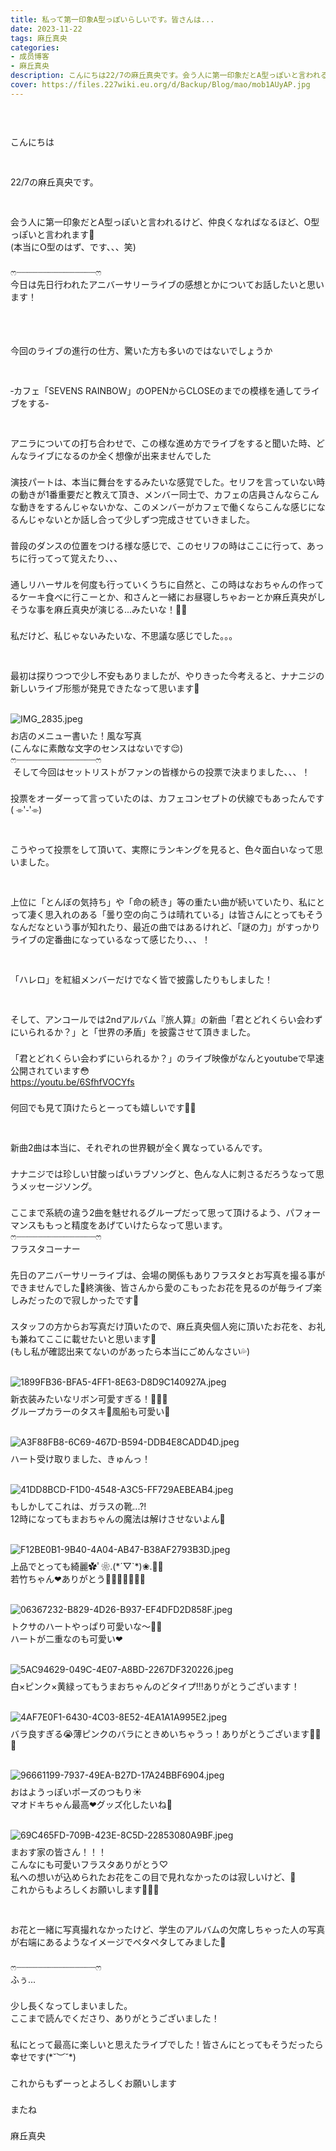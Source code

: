 ```yaml
---
title: 私って第一印象A型っぽいらしいです。皆さんは...
date: 2023-11-22
tags: 麻丘真央
categories: 
- 成员博客
- 麻丘真央
description: こんにちは22/7の麻丘真央です。会う人に第一印象だとA型っぽいと言われるけど、仲良くなればなるほど、O型っぽいと言われます🌱(本当にO型のはず、です、、、笑)ෆ‪┈┈┈┈┈┈┈┈┈┈┈┈┈┈┈ෆ‪今日は先日行われたアニバー...
cover: https://files.227wiki.eu.org/d/Backup/Blog/mao/mob1AUyAP.jpg 
---
```

<div class="blog_detail__main">
<div><div><p class="p2" style="margin: 0px; font-stretch: normal; line-height: normal; min-height: 22px;   -webkit-text-size-adjust: auto;"><br/></p><p class="p2" style="margin: 0px; font-stretch: normal; line-height: normal; min-height: 22px;   -webkit-text-size-adjust: auto;"><span class="s2"></span><br/></p><p class="p3" style="margin: 0px; font-stretch: normal; line-height: normal;   -webkit-text-size-adjust: auto;"><span class="s3">こんにちは</span></p><p class="p2" style="margin: 0px; font-stretch: normal; line-height: normal; min-height: 22px;   -webkit-text-size-adjust: auto;"><span class="s2"></span><br/></p><p class="p2" style="margin: 0px; font-stretch: normal; line-height: normal; min-height: 22px;   -webkit-text-size-adjust: auto;"><span class="s2"></span><br/></p><p class="p3" style="margin: 0px; font-stretch: normal; line-height: normal;   -webkit-text-size-adjust: auto;"><span class="s2">22/7</span><span class="s3">の麻丘真央です。</span></p><p class="p2" style="margin: 0px; font-stretch: normal; line-height: normal; min-height: 22px;   -webkit-text-size-adjust: auto;"><span class="s2"></span><br/></p><p class="p2" style="margin: 0px; font-stretch: normal; line-height: normal; min-height: 22px;   -webkit-text-size-adjust: auto;"><span class="s2"></span><br/></p><p class="p3" style="margin: 0px; font-stretch: normal; line-height: normal;   -webkit-text-size-adjust: auto;"><span class="s3">会う人に第一印象だと</span><span class="s2">A</span><span class="s3">型っぽいと言われるけど、仲良くなればなるほど、</span><span class="s2">O</span><span class="s3">型っぽいと言われます</span><span class="s4">🌱</span></p><p class="p3" style="margin: 0px; font-stretch: normal; line-height: normal;   -webkit-text-size-adjust: auto;"><span class="s2">(</span><span class="s3">本当に</span><span class="s2">O</span><span class="s3">型のはず、です、、、笑</span><span class="s2">)</span></p><p class="p2" style="margin: 0px; font-stretch: normal; line-height: normal; min-height: 22px;   -webkit-text-size-adjust: auto;"><span class="s2"></span><br/></p><p class="p3" style="margin: 0px; font-stretch: normal; line-height: normal;   -webkit-text-size-adjust: auto;"><span class="s5" style='font-family: "Sinhala Sangam MN";'>ෆ</span><span class="s2">‪</span><span class="s3">┈┈┈┈┈┈┈┈┈┈┈┈┈┈┈</span><span class="s5" style='font-family: "Sinhala Sangam MN";'>ෆ</span><span class="s2">‪</span></p><p class="p3" style="margin: 0px; font-stretch: normal; line-height: normal;   -webkit-text-size-adjust: auto;"><span class="s3">今日は先日行われたアニバーサリーライブの感想とかについてお話したいと思います！</span></p><p class="p2" style="margin: 0px; font-stretch: normal; line-height: normal; min-height: 22px;   -webkit-text-size-adjust: auto;"><span class="s2"></span><br/></p><p class="p2" style="margin: 0px; font-stretch: normal; line-height: normal; min-height: 22px;   -webkit-text-size-adjust: auto;"><span class="s2"></span><br/></p><p class="p2" style="margin: 0px; font-stretch: normal; line-height: normal; min-height: 22px;   -webkit-text-size-adjust: auto;"><span class="s2"></span><br/></p><p class="p3" style="margin: 0px; font-stretch: normal; line-height: normal;   -webkit-text-size-adjust: auto;"><span class="s3">今回のライブの進行の仕方、驚いた方も多いのではないでしょうか</span></p><p class="p2" style="margin: 0px; font-stretch: normal; line-height: normal; min-height: 22px;   -webkit-text-size-adjust: auto;"><span class="s2"></span><br/></p><p class="p2" style="margin: 0px; font-stretch: normal; line-height: normal; min-height: 22px;   -webkit-text-size-adjust: auto;"><span class="s2"></span><br/></p><p class="p4" style="margin: 0px; font-stretch: normal; line-height: normal;   -webkit-text-size-adjust: auto;"><span class="s2">‐</span><span class="s3">カフェ「</span><span class="s2">SEVENS RAINBOW</span><span class="s3">」の</span><span class="s2">OPEN</span><span class="s3">から</span><span class="s2">CLOSE</span><span class="s3">のまでの模様を通してライブをする</span><span class="s2">‐</span></p><p class="p2" style="margin: 0px; font-stretch: normal; line-height: normal; min-height: 22px;   -webkit-text-size-adjust: auto;"><span class="s2"></span><br/></p><p class="p2" style="margin: 0px; font-stretch: normal; line-height: normal; min-height: 22px;   -webkit-text-size-adjust: auto;"><span class="s2"></span><br/></p><p class="p3" style="margin: 0px; font-stretch: normal; line-height: normal;   -webkit-text-size-adjust: auto;"><span class="s3">アニラについての打ち合わせで、この様な進め方でライブをすると聞いた時、どんなライブになるのか全く想像が出来ませんでした</span></p><p class="p2" style="margin: 0px; font-stretch: normal; line-height: normal; min-height: 22px;   -webkit-text-size-adjust: auto;"><span class="s2"></span><br/></p><p class="p3" style="margin: 0px; font-stretch: normal; line-height: normal;   -webkit-text-size-adjust: auto;"><span class="s3">演技パートは、本当に舞台をするみたいな感覚でした。セリフを言っていない時の動きが</span><span class="s2">1</span><span class="s3">番重要だと教えて頂き、メンバー同士で、カフェの店員さんならこんな動きをするんじゃないかな、このメンバーがカフェで働くならこんな感じになるんじゃないとか話し合って少しずつ完成させていきました。</span></p><p class="p2" style="margin: 0px; font-stretch: normal; line-height: normal; min-height: 22px;   -webkit-text-size-adjust: auto;"><span class="s2"></span><br/></p><p class="p3" style="margin: 0px; font-stretch: normal; line-height: normal;   -webkit-text-size-adjust: auto;"><span class="s3">普段のダンスの位置をつける様な感じで、このセリフの時はここに行って、あっちに行ってって覚えたり、、、</span></p><p class="p2" style="margin: 0px; font-stretch: normal; line-height: normal; min-height: 22px;   -webkit-text-size-adjust: auto;"><span class="s2"></span><br/></p><p class="p3" style="margin: 0px; font-stretch: normal; line-height: normal;   -webkit-text-size-adjust: auto;"><span class="s3">通しリハーサルを何度も行っていくうちに自然と、この時はなおちゃんの作ってるケーキ食べに行こーとか、和さんと一緒にお昼寝しちゃおーとか麻丘真央がしそうな事を麻丘真央が演じる</span><span class="s2">...</span><span class="s3">みたいな！</span><span class="s4">🧚‍♂️</span></p><p class="p2" style="margin: 0px; font-stretch: normal; line-height: normal; min-height: 22px;   -webkit-text-size-adjust: auto;"><span class="s2"></span><br/></p><p class="p3" style="margin: 0px; font-stretch: normal; line-height: normal;   -webkit-text-size-adjust: auto;"><span class="s3">私だけど、私じゃないみたいな、不思議な感じでした。。。</span></p><p class="p2" style="margin: 0px; font-stretch: normal; line-height: normal; min-height: 22px;   -webkit-text-size-adjust: auto;"><span class="s2"></span><br/></p><p class="p2" style="margin: 0px; font-stretch: normal; line-height: normal; min-height: 22px;   -webkit-text-size-adjust: auto;"><span class="s2"></span><br/></p><p class="p3" style="margin: 0px; font-stretch: normal; line-height: normal;   -webkit-text-size-adjust: auto;"><span class="s3">最初は探りつつで少し不安もありましたが、やりきった今考えると、ナナニジの新しいライブ形態が発見できたなって思います</span><span class="s4">💍</span></p><p class="p2" style="margin: 0px; font-stretch: normal; line-height: normal; min-height: 22px;   -webkit-text-size-adjust: auto;"><span class="s2"></span><br/></p><p class="p5" style="margin: 9px 0px 8px; font-stretch: normal; line-height: normal;   -webkit-text-size-adjust: auto;"><span class="s2"><img alt="IMG_2835.jpeg" src="https://files.227wiki.eu.org/d/Backup/Blog/mao/mob1AUyAP.jpg"/></span></p><p class="p3" style="margin: 0px; font-stretch: normal; line-height: normal;   -webkit-text-size-adjust: auto;"><span class="s3">お店のメニュー書いた！風な写真</span></p><p class="p3" style="margin: 0px; font-stretch: normal; line-height: normal;   -webkit-text-size-adjust: auto;"><span class="s2">(</span><span class="s3">こんなに素敵な文字のセンスはないです</span><span class="s4">😌</span><span class="s2">)</span></p><p class="p3" style="margin: 0px; font-stretch: normal; line-height: normal;   -webkit-text-size-adjust: auto;"><span class="s5" style='font-family: "Sinhala Sangam MN";'>ෆ</span><span class="s2">‪</span><span class="s3">┈┈┈┈┈┈┈┈┈┈┈┈┈┈┈</span><span class="s5" style='font-family: "Sinhala Sangam MN";'>ෆ</span><span class="s2">‪</span></p><p class="p3" style="margin: 0px; font-stretch: normal; line-height: normal;   -webkit-text-size-adjust: auto;"><span class="s2"> </span><span class="s3">そして今回はセットリストがファンの皆様からの投票で決まりました、、、！</span></p><p class="p2" style="margin: 0px; font-stretch: normal; line-height: normal; min-height: 22px;   -webkit-text-size-adjust: auto;"><span class="s2"></span><br/></p><p class="p3" style="margin: 0px; font-stretch: normal; line-height: normal;   -webkit-text-size-adjust: auto;"><span class="s3">投票をオーダーって言っていたのは、カフェコンセプトの伏線でもあったんです</span><span class="s2">( </span><span class="s6" style='font-family: "Apple Symbols";'>⌯</span><span class="s2">'</span><span class="s7" style="font-family: NotoSansArmenian-Regular;">֊</span><span class="s2">'</span><span class="s6" style='font-family: "Apple Symbols";'>⌯</span><span class="s2">)</span></p><p class="p2" style="margin: 0px; font-stretch: normal; line-height: normal; min-height: 22px;   -webkit-text-size-adjust: auto;"><span class="s2"></span><br/></p><p class="p2" style="margin: 0px; font-stretch: normal; line-height: normal; min-height: 22px;   -webkit-text-size-adjust: auto;"><span class="s2"></span><br/></p><p class="p3" style="margin: 0px; font-stretch: normal; line-height: normal;   -webkit-text-size-adjust: auto;"><span class="s3">こうやって投票をして頂いて、実際にランキングを見ると、色々面白いなって思いました。</span></p><p class="p2" style="margin: 0px; font-stretch: normal; line-height: normal; min-height: 22px;   -webkit-text-size-adjust: auto;"><span class="s2"></span><br/></p><p class="p2" style="margin: 0px; font-stretch: normal; line-height: normal; min-height: 22px;   -webkit-text-size-adjust: auto;"><span class="s2"></span><br/></p><p class="p3" style="margin: 0px; font-stretch: normal; line-height: normal;   -webkit-text-size-adjust: auto;"><span class="s3">上位に「とんぼの気持ち」や「命の続き」等の重たい曲が続いていたり、私にとって凄く思入れのある「曇り空の向こうは晴れている」は皆さんにとってもそうなんだなという事が知れたり、最近の曲ではあるけれど、「謎の力」がすっかりライブの定番曲になっているなって感じたり、、、！</span></p><p class="p2" style="margin: 0px; font-stretch: normal; line-height: normal; min-height: 22px;   -webkit-text-size-adjust: auto;"><span class="s2"></span><br/></p><p class="p2" style="margin: 0px; font-stretch: normal; line-height: normal; min-height: 22px;   -webkit-text-size-adjust: auto;"><span class="s2"></span><br/></p><p class="p3" style="margin: 0px; font-stretch: normal; line-height: normal;   -webkit-text-size-adjust: auto;"><span class="s3">「ハレロ」を紅組メンバーだけでなく皆で披露したりもしました！</span></p><p class="p2" style="margin: 0px; font-stretch: normal; line-height: normal; min-height: 22px;   -webkit-text-size-adjust: auto;"><span class="s2"></span><br/></p><p class="p2" style="margin: 0px; font-stretch: normal; line-height: normal; min-height: 22px;   -webkit-text-size-adjust: auto;"><span class="s2"></span><br/></p><p class="p3" style="margin: 0px; font-stretch: normal; line-height: normal;   -webkit-text-size-adjust: auto;"><span class="s3">そして、アンコールでは</span><span class="s2">2nd</span><span class="s3">アルバム『旅人算』の新曲「君とどれくらい会わずにいられるか？」と「世界の矛盾」を披露させて頂きました。</span></p><p class="p2" style="margin: 0px; font-stretch: normal; line-height: normal; min-height: 22px;   -webkit-text-size-adjust: auto;"><span class="s2"></span><br/></p><p class="p3" style="margin: 0px; font-stretch: normal; line-height: normal;   -webkit-text-size-adjust: auto;"><span class="s3">「君とどれくらい会わずにいられるか？」のライブ映像がなんと</span><span class="s2">youtube</span><span class="s3">で早速公開されています</span><span class="s4">😳</span></p><p class="p4" style="margin: 0px; font-stretch: normal; line-height: normal;   -webkit-text-size-adjust: auto;"><span class="s2"><a href="https://youtu.be/6SfhfVOCYfs">https://youtu.be/6SfhfVOCYfs</a></span></p><p class="p2" style="margin: 0px; font-stretch: normal; line-height: normal; min-height: 22px;   -webkit-text-size-adjust: auto;"><span class="s2"></span><br/></p><p class="p3" style="margin: 0px; font-stretch: normal; line-height: normal;   -webkit-text-size-adjust: auto;"><span class="s3">何回でも見て頂けたらとーっても嬉しいです</span><span class="s4">🧚‍♂️</span></p><p class="p2" style="margin: 0px; font-stretch: normal; line-height: normal; min-height: 22px;   -webkit-text-size-adjust: auto;"><span class="s2"></span><br/></p><p class="p2" style="margin: 0px; font-stretch: normal; line-height: normal; min-height: 22px;   -webkit-text-size-adjust: auto;"><span class="s2"></span><br/></p><p class="p3" style="margin: 0px; font-stretch: normal; line-height: normal;   -webkit-text-size-adjust: auto;"><span class="s3">新曲</span><span class="s2">2</span><span class="s3">曲は本当に、それぞれの世界観が全く異なっているんです。</span></p><p class="p2" style="margin: 0px; font-stretch: normal; line-height: normal; min-height: 22px;   -webkit-text-size-adjust: auto;"><span class="s2"></span><br/></p><p class="p3" style="margin: 0px; font-stretch: normal; line-height: normal;   -webkit-text-size-adjust: auto;"><span class="s3">ナナニジでは珍しい甘酸っぱいラブソングと、色んな人に刺さるだろうなって思うメッセージソング。</span></p><p class="p2" style="margin: 0px; font-stretch: normal; line-height: normal; min-height: 22px;   -webkit-text-size-adjust: auto;"><span class="s2"></span><br/></p><p class="p3" style="margin: 0px; font-stretch: normal; line-height: normal;   -webkit-text-size-adjust: auto;"><span class="s3">ここまで系統の違う</span><span class="s2">2</span><span class="s3">曲を魅せれるグループだって思って頂けるよう、パフォーマンスももっと精度をあげていけたらなって思います。</span></p><p class="p3" style="margin: 0px; font-stretch: normal; line-height: normal;   -webkit-text-size-adjust: auto;"><span class="s5" style='font-family: "Sinhala Sangam MN";'>ෆ</span><span class="s2">‪</span><span class="s3">┈┈┈┈┈┈┈┈┈┈┈┈┈┈┈</span><span class="s5" style='font-family: "Sinhala Sangam MN";'>ෆ</span><span class="s2">‪</span></p><p class="p3" style="margin: 0px; font-stretch: normal; line-height: normal;   -webkit-text-size-adjust: auto;"><span class="s3">フラスタコーナー</span></p><p class="p2" style="margin: 0px; font-stretch: normal; line-height: normal; min-height: 22px;   -webkit-text-size-adjust: auto;"><span class="s2"></span><br/></p><p class="p3" style="margin: 0px; font-stretch: normal; line-height: normal;   -webkit-text-size-adjust: auto;"><span class="s3">先日のアニバーサリーライブは、会場の関係もありフラスタとお写真を撮る事ができませんでした</span><span class="s4">🥲</span><span class="s3">終演後、皆さんから愛のこもったお花を見るのが毎ライブ楽しみだったので寂しかったです</span><span class="s4">🥲</span></p><p class="p2" style="margin: 0px; font-stretch: normal; line-height: normal; min-height: 22px;   -webkit-text-size-adjust: auto;"><span class="s2"></span><br/></p><p class="p3" style="margin: 0px; font-stretch: normal; line-height: normal;   -webkit-text-size-adjust: auto;"><span class="s3">スタッフの方からお写真だけ頂いたので、麻丘真央個人宛に頂いたお花を、お礼も兼ねてここに載せたいと思います</span><span class="s4">💌</span></p><p class="p3" style="margin: 0px; font-stretch: normal; line-height: normal;   -webkit-text-size-adjust: auto;"><span class="s2">(</span><span class="s3">もし私が確認出来てないのがあったら本当にごめんなさい</span><span class="s4">💦</span><span class="s2">)</span></p><p class="p2" style="margin: 0px; font-stretch: normal; line-height: normal; min-height: 22px;   -webkit-text-size-adjust: auto;"><span class="s2"></span><br/></p><p class="p5" style="margin: 9px 0px 8px; font-stretch: normal; line-height: normal;   -webkit-text-size-adjust: auto;"><span class="s2"><img alt="1899FB36-BFA5-4FF1-8E63-D8D9C140927A.jpeg" src="https://files.227wiki.eu.org/d/Backup/Blog/mao/mob41TeXW.jpg"/></span></p><p class="p3" style="margin: 0px; font-stretch: normal; line-height: normal;   -webkit-text-size-adjust: auto;"><span class="s3">新衣装みたいなリボン可愛すぎる！</span><span class="s4">🧚‍♂️🎀</span></p><p class="p3" style="margin: 0px; font-stretch: normal; line-height: normal;   -webkit-text-size-adjust: auto;"><span class="s3">グループカラーのタスキ</span><span class="s4">🎽</span><span class="s3">風船も可愛い</span><span class="s4">🎈</span></p><p class="p2" style="margin: 0px; font-stretch: normal; line-height: normal; min-height: 22px;   -webkit-text-size-adjust: auto;"><span class="s2"></span><br/></p><p class="p5" style="margin: 9px 0px 8px; font-stretch: normal; line-height: normal;   -webkit-text-size-adjust: auto;"><span class="s2"><img alt="A3F88FB8-6C69-467D-B594-DDB4E8CADD4D.jpeg" src="https://files.227wiki.eu.org/d/Backup/Blog/mao/mobl6bmRk.jpg"/></span></p><p class="p3" style="margin: 0px; font-stretch: normal; line-height: normal;   -webkit-text-size-adjust: auto;"><span class="s3">ハート受け取りました、きゅんっ！</span></p><p class="p2" style="margin: 0px; font-stretch: normal; line-height: normal; min-height: 22px;   -webkit-text-size-adjust: auto;"><span class="s2"></span><br/></p><p class="p5" style="margin: 9px 0px 8px; font-stretch: normal; line-height: normal;   -webkit-text-size-adjust: auto;"><span class="s2"><img alt="41DD8BCD-F1D0-4548-A3C5-FF729AEBEAB4.jpeg" src="https://files.227wiki.eu.org/d/Backup/Blog/mao/mobaoURYW.jpg"/></span></p><p class="p3" style="margin: 0px; font-stretch: normal; line-height: normal;   -webkit-text-size-adjust: auto;"><span class="s3">もしかしてこれは、ガラスの靴</span><span class="s2">...?!</span></p><p class="p3" style="margin: 0px; font-stretch: normal; line-height: normal;   -webkit-text-size-adjust: auto;"><span class="s2">12</span><span class="s3">時になってもまおちゃんの魔法は解けさせないよん</span><span class="s4">💎</span></p><p class="p2" style="margin: 0px; font-stretch: normal; line-height: normal; min-height: 22px;   -webkit-text-size-adjust: auto;"><span class="s2"></span><br/></p><p class="p5" style="margin: 9px 0px 8px; font-stretch: normal; line-height: normal;   -webkit-text-size-adjust: auto;"><span class="s2"><img alt="F12BE0B1-9B40-4A04-AB47-B38AF2793B3D.jpeg" src="https://files.227wiki.eu.org/d/Backup/Blog/mao/mobVtrY8N.jpg"/></span></p><p class="p3" style="margin: 0px; font-stretch: normal; line-height: normal;   -webkit-text-size-adjust: auto;"><span class="s3">上品でとっても綺麗✿ﾟ❀</span><span class="s2">.(*´▽`*)</span><span class="s8" style='font-family: "Zapf Dingbats";'>❀</span><span class="s3">.ﾟ✿</span></p><p class="p6" style="margin: 0px; font-stretch: normal; line-height: normal;   -webkit-text-size-adjust: auto;"><span class="s3">若竹ちゃん</span><span class="s8" style='font-family: "Zapf Dingbats";'>❤︎</span><span class="s3">ありがとう</span><span class="s4">🧚‍♂️🧚‍♂️🧚‍♂️💗</span></p><p class="p2" style="margin: 0px; font-stretch: normal; line-height: normal; min-height: 22px;   -webkit-text-size-adjust: auto;"><span class="s2"></span><br/></p><p class="p5" style="margin: 9px 0px 8px; font-stretch: normal; line-height: normal;   -webkit-text-size-adjust: auto;"><span class="s2"><img alt="06367232-B829-4D26-B937-EF4DFD2D858F.jpeg" src="https://files.227wiki.eu.org/d/Backup/Blog/mao/moboUxXPM.jpg"/></span></p><p class="p3" style="margin: 0px; font-stretch: normal; line-height: normal;   -webkit-text-size-adjust: auto;"><span class="s3">トクサのハートやっぱり可愛いな〜</span><span class="s4">🧚‍♂️</span></p><p class="p3" style="margin: 0px; font-stretch: normal; line-height: normal;   -webkit-text-size-adjust: auto;"><span class="s3">ハートが二重なのも可愛い</span><span class="s8" style='font-family: "Zapf Dingbats";'>❤︎</span></p><p class="p2" style="margin: 0px; font-stretch: normal; line-height: normal; min-height: 22px;   -webkit-text-size-adjust: auto;"><span class="s2"></span><br/></p><p class="p5" style="margin: 9px 0px 8px; font-stretch: normal; line-height: normal;   -webkit-text-size-adjust: auto;"><span class="s2"><img alt="5AC94629-049C-4E07-A8BD-2267DF320226.jpeg" src="https://files.227wiki.eu.org/d/Backup/Blog/mao/mob1h0vsV.jpg"/></span></p><p class="p3" style="margin: 0px; font-stretch: normal; line-height: normal;   -webkit-text-size-adjust: auto;"><span class="s3">白</span><span class="s2">×</span><span class="s3">ピンク</span><span class="s2">×</span><span class="s3">黄緑ってもうまおちゃんのどタイプ</span><span class="s2">!!!</span><span class="s3">ありがとうございます！</span></p><p class="p2" style="margin: 0px; font-stretch: normal; line-height: normal; min-height: 22px;   -webkit-text-size-adjust: auto;"><span class="s2"></span><br/></p><p class="p5" style="margin: 9px 0px 8px; font-stretch: normal; line-height: normal;   -webkit-text-size-adjust: auto;"><span class="s2"><img alt="4AF7E0F1-6430-4C03-8E52-4EA1A1A995E2.jpeg" src="https://files.227wiki.eu.org/d/Backup/Blog/mao/mobE9xvXj.jpg"/></span></p><p class="p3" style="margin: 0px; font-stretch: normal; line-height: normal;   -webkit-text-size-adjust: auto;"><span class="s3">バラ良すぎる</span><span class="s4">😭</span><span class="s3">薄ピンクのバラにときめいちゃうっ！ありがとうございます</span><span class="s4">🧚‍♂️💗</span></p><p class="p2" style="margin: 0px; font-stretch: normal; line-height: normal; min-height: 22px;   -webkit-text-size-adjust: auto;"><span class="s2"></span><br/></p><p class="p5" style="margin: 9px 0px 8px; font-stretch: normal; line-height: normal;   -webkit-text-size-adjust: auto;"><span class="s2"><img alt="96661199-7937-49EA-B27D-17A24BBF6904.jpeg" src="https://files.227wiki.eu.org/d/Backup/Blog/mao/mobGdLCdq.jpg"/></span></p><p class="p3" style="margin: 0px; font-stretch: normal; line-height: normal;   -webkit-text-size-adjust: auto;"><span class="s3">おはようっぽいポーズのつもり</span><span class="s4">☀️</span></p><p class="p3" style="margin: 0px; font-stretch: normal; line-height: normal;   -webkit-text-size-adjust: auto;"><span class="s3">マオドキちゃん最高</span><span class="s8" style='font-family: "Zapf Dingbats";'>❤︎</span><span class="s3">グッズ化したいね</span><span class="s4">🤣</span></p><p class="p2" style="margin: 0px; font-stretch: normal; line-height: normal; min-height: 22px;   -webkit-text-size-adjust: auto;"><span class="s2"></span><br/></p><p class="p5" style="margin: 9px 0px 8px; font-stretch: normal; line-height: normal;   -webkit-text-size-adjust: auto;"><span class="s2"><img alt="69C465FD-709B-423E-8C5D-22853080A9BF.jpeg" src="https://files.227wiki.eu.org/d/Backup/Blog/mao/mobWcCveM.jpg"/></span></p><p class="p3" style="margin: 0px; font-stretch: normal; line-height: normal;   -webkit-text-size-adjust: auto;"><span class="s3">まおす家の皆さん！！！</span></p><p class="p3" style="margin: 0px; font-stretch: normal; line-height: normal;   -webkit-text-size-adjust: auto;"><span class="s3">こんなにも可愛いフラスタありがとう</span><span class="s2">♡</span></p><p class="p3" style="margin: 0px; font-stretch: normal; line-height: normal;   -webkit-text-size-adjust: auto;"><span class="s3">私への想いが込められたお花をこの目で見れなかったのは寂しいけど、</span><span class="s4">🥲</span></p><p class="p3" style="margin: 0px; font-stretch: normal; line-height: normal;   -webkit-text-size-adjust: auto;"><span class="s3">これからもよろしくお願いします</span><span class="s4">🧚‍♂️💍</span></p><p class="p2" style="margin: 0px; font-stretch: normal; line-height: normal; min-height: 22px;   -webkit-text-size-adjust: auto;"><span class="s2"></span><br/></p><p class="p2" style="margin: 0px; font-stretch: normal; line-height: normal; min-height: 22px;   -webkit-text-size-adjust: auto;"><span class="s2"></span><br/></p><p class="p3" style="margin: 0px; font-stretch: normal; line-height: normal;   -webkit-text-size-adjust: auto;"><span class="s3">お花と一緒に写真撮れなかったけど、学生のアルバムの欠席しちゃった人の写真が右端にあるようなイメージでペタペタしてみました</span><span class="s4">🌱</span></p><p class="p2" style="margin: 0px; font-stretch: normal; line-height: normal; min-height: 22px;   -webkit-text-size-adjust: auto;"><span class="s2"></span><br/></p><p class="p3" style="margin: 0px; font-stretch: normal; line-height: normal;   -webkit-text-size-adjust: auto;"><span class="s5" style='font-family: "Sinhala Sangam MN";'>ෆ</span><span class="s2">‪</span><span class="s3">┈┈┈┈┈┈┈┈┈┈┈┈┈┈┈</span><span class="s5" style='font-family: "Sinhala Sangam MN";'>ෆ</span><span class="s2">‪</span></p><p class="p4" style="margin: 0px; font-stretch: normal; line-height: normal;   -webkit-text-size-adjust: auto;"><span class="s3">ふぅ</span><span class="s2">...</span></p><p class="p2" style="margin: 0px; font-stretch: normal; line-height: normal; min-height: 22px;   -webkit-text-size-adjust: auto;"><span class="s2"></span><br/></p><p class="p3" style="margin: 0px; font-stretch: normal; line-height: normal;   -webkit-text-size-adjust: auto;"><span class="s3">少し長くなってしまいました。</span></p><p class="p3" style="margin: 0px; font-stretch: normal; line-height: normal;   -webkit-text-size-adjust: auto;"><span class="s3">ここまで読んでくださり、ありがとうございました！</span></p><p class="p2" style="margin: 0px; font-stretch: normal; line-height: normal; min-height: 22px;   -webkit-text-size-adjust: auto;"><span class="s2"></span><br/></p><p class="p3" style="margin: 0px; font-stretch: normal; line-height: normal;   -webkit-text-size-adjust: auto;"><span class="s3">私にとって最高に楽しいと思えたライブでした！皆さんにとってもそうだったら幸せです</span><span class="s2">(*˘</span><span class="s3">︶</span><span class="s2">˘*)</span></p><p class="p2" style="margin: 0px; font-stretch: normal; line-height: normal; min-height: 22px;   -webkit-text-size-adjust: auto;"><span class="s2"></span><br/></p><p class="p3" style="margin: 0px; font-stretch: normal; line-height: normal;   -webkit-text-size-adjust: auto;"><span class="s3">これからもずーっとよろしくお願いします</span></p><p class="p2" style="margin: 0px; font-stretch: normal; line-height: normal; min-height: 22px;   -webkit-text-size-adjust: auto;"><span class="s2"></span><br/></p><p class="p3" style="margin: 0px; font-stretch: normal; line-height: normal;   -webkit-text-size-adjust: auto;"><span class="s3">またね</span></p><p class="p2" style="margin: 0px; font-stretch: normal; line-height: normal; min-height: 22px;   -webkit-text-size-adjust: auto;"><span class="s2"> </span></p><p class="p3" style="margin: 0px; font-stretch: normal; line-height: normal;   -webkit-text-size-adjust: auto;"><span class="s3">麻丘真央</span></p><p class="p2" style="margin: 0px; font-stretch: normal; line-height: normal; min-height: 22px;   -webkit-text-size-adjust: auto;"><span class="s2"></span><br/></p></div></div>
<!--twitter-->

<!--//twitter-->
</div>